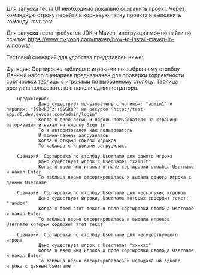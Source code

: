 Для запуска теста UI необходимо локально сохранить проект. 
Через командную строку перейти в корневую папку проекта и выполнить команду: mvn test

Для запуска теста требуется JDK и Maven, 
инструкции можно найти по ссылке: https://www.mkyong.com/maven/how-to-install-maven-in-windows/

Тестовый сценарий для удобства представлен ниже:

Функция: Сортировка таблицы с игроками по выбранному столбцу
		Данный набор сценариев предназначен для проверки корректности сортировки таблицы с игроками
		по выбранному столбцу. Таблица доступна пользователю в панели администратора.
		
		Предыстория: 
				Дано существует пользователь с логином: "admin1" и паролем: "[9k<k8^z!+$$GkuP" на ресурсе "http://test-app.d6.dev.devcaz.com/admin/login" 
				Когда я ввел логин и пароль пользователя на странице авторизации и нажал на кнопку Sign in
				То я авторизовался как пользователь 
				И админ-панель загрузилась
				Когда я открыл список игроков
				То таблица с игроками загрузилась
		
		Сценарий: Сортировка по столбцу Username для одного игрока
				Дано существует игрок с Username: "xzibit"
				Когда я ввел имя игрока в поле сортировки столбца Username и нажал Enter
				То таблица верно отсортировалась и выдала одного игрока с данным Username
		
		Сценарий: Сортировка по столбцу Username для нескольких игроков
				Дано существуют игроки, Username которых содержит текст: "random"
				Когда я ввел этот текст в поле сортировки столбца Username и нажал Enter
				То таблица верно отсортировалась и выдала игроков, Username которых содержит этот текст
				
		Сценарий: Сортировка по столбцу Username для несуществующего игрока
				Дано существует игрок с Username: "xxxxxx"
				Когда я ввел имя игрока в поле сортировки столбца Username и нажал Enter
				То таблица верно отсортировалась и невыдала ни одного игрока с данным Username
